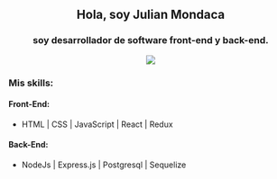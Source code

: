 <h2 align='center'>Hola, soy Julian Mondaca</h2>
<h3 align='center'>soy desarrollador de software front-end y back-end.</h3>
<p align='center'>
<a href="#"><img src="https://thumbs.gfycat.com/MeagerHardtofindAlbertosaurus.webp" /><a/>
</p>
<h3>Mis skills:</h3>
<h4>Front-End:</h4>

- HTML | CSS | JavaScript | React | Redux
<h4>Back-End:</h4>

- NodeJs | Express.js | Postgresql | Sequelize


<!--
**julianmondaca/julianmondaca** is a ✨ _special_ ✨ repository because its `README.md` (this file) appears on your GitHub profile.

Here are some ideas to get you started:

- 🔭 I’m currently working on ...
- 🌱 I’m currently learning ...
- 👯 I’m looking to collaborate on ...
- 🤔 I’m looking for help with ...
- 💬 Ask me about ...
- 📫 How to reach me: ...
- 😄 Pronouns: ...
- ⚡ Fun fact: ...
-->
